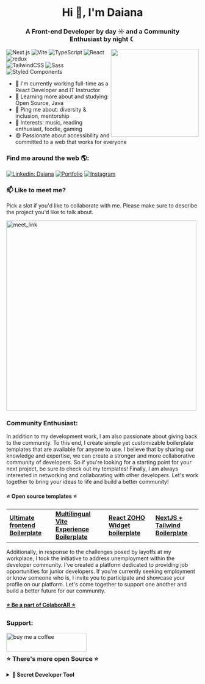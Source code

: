 <h1 align="center">Hi 👋, I'm Daiana</h1>
<h3 align="center">A Front-end Developer by day ☼ and a  Community Enthusiast by night ☾</h3>
<img align='right' src="https://daianaarena.vercel.app/_next/image?url=%2F_next%2Fstatic%2Fmedia%2Fhome.f897959e.png&w=640&q=75" width="230">
<p>
  
  ![Next.js](https://img.shields.io/badge/-Next.js-%23000000?style=flat-square&logo=nextdotjs)
  ![Vite](https://img.shields.io/badge/-Vite-%23646CFF?style=flat-square&logo=vite&logoColor=ffffff)
  <img alt="TypeScript" src="https://img.shields.io/badge/-TypeScript-007ACC?style=flat-square&logo=typescript&logoColor=white" />
  <img alt="React" src="https://img.shields.io/badge/-React-45b8d8?style=flat-square&logo=react&logoColor=white" />
  <img alt="redux" src="https://img.shields.io/badge/-Redux-764ABC?style=flat-square&logo=redux&logoColor=white" />
  <br>
  ![TailwindCSS](https://img.shields.io/badge/-TailwindCSS-%231a202c?style=flat-square&logo=tailwind-css)
  <img alt="Sass" src="https://img.shields.io/badge/-Sass-CC6699?style=flat-square&logo=sass&logoColor=white" />
  <img alt="Styled Components" src="https://img.shields.io/badge/-Styled_Components-db7092?style=flat-square&logo=styled-components&logoColor=white" />
</p>


- 🏢 I'm currently working full-time as a React Developer and IT Instructor
- 🌱 Learning more about and studying: Open Source, Java
- 💬 Ping me about: diversity & inclusion, mentorship
- 💜 Interests: music, reading enthusiast, foodie, gaming
- 😄 Passionate about accessibility and committed to a web that works for everyone

### Find me around the web 🌎:
 [![Linkedin: Daiana](https://img.shields.io/badge/-Linkedin-blue?style=flat-square&logo=Linkedin&logoColor=white&link=https://www.linkedin.com/in/arenadaiana/)](https://www.linkedin.com/in/arenadaiana/)
[![Portfolio](https://img.shields.io/badge/Portfolio-46a2f1.svg?&style=flat-square&logo=Google-Chrome&logoColor=white&link=https://daianaarena.vercel.app/)](https://daianaarena.vercel.app/)
[![Instagram](https://img.shields.io/badge/Instagram-8A2BE2)](https://www.instagram.com/dai.tsx/)


 ### 📫 Like to meet me?

Pick a slot if you'd like to collaborate with me. Please make sure to describe the project you'd like to talk about. 

<a href="https://calendly.com/arenadaiana/let-s-build-something-great-together" target="_blank"><img width="498" alt="meet_link" src="https://user-images.githubusercontent.com/15426564/144297439-f530f383-e73e-41e0-9914-a9b7d3f432e5.png"></a>


<h3 align="left">Community Enthusiast:</h3>
In addition to my development work, I am also passionate about giving back to the community. To this end, I create simple yet customizable boilerplate templates that are available for anyone to use. I believe that by sharing our knowledge and expertise, we can create a stronger and more collaborative community of developers. So if you're looking for a starting point for your next project, be sure to check out my templates! Finally, I am always interested in networking and collaborating with other developers. Let's work together to bring your ideas to life and build a better community!

<h4 align="left"> ⭐ Open source templates ⭐</h4>
<table>
  <tbody>
    <tr>
<td><a href="https://github.com/DaianaArena/ultimate-frontend-template"><b>  Ultimate frontend Boilerplate </b></a></td>
<td><a href="https://github.com/DaianaArena/vite-tailwind-localization-template"><b>  Multilingual Vite Experience Boilerplate </b></a></td>
<td><a href="https://github.com/DaianaArena/react-zoho-widget-boilerplate"><b>  React ZOHO Widget boilerplate </b></a></td>
<td><a href="https://github.com/DaianaArena/reactjs-nextjs-tailwind-boilerplate"><b>  NextJS + Tailwind Boilerplate </b></a></td>
    </tr>
  </tbody>
</table>

Additionally, in response to the challenges posed by layoffs at my workplace, I took the initiative to address unemployment within the developer community. I've created a platform dedicated to providing job opportunities for junior developers. If you're currently seeking employment or know someone who is, I invite you to participate and showcase your profile on our platform. Let's come together to support one another and build a better future for our community.

<a href="https://colabor-ar.vercel.app/" target="_blank">
<h4 align="left"> ⭐ Be a part of ColaborAR ⭐</h4>
</a>

<h3 align="left">Support:</h3>
<p><a href="https://www.buymeacoffee.com/arenadaianadev"> <img align="left" src="https://cdn.buymeacoffee.com/buttons/v2/default-yellow.png" height="50" width="210" alt="buy me a coffee" /></a></p><br><br>

<h3 align="left">⭐ There's more open Source ⭐</h3>
<details>
  <summary><b>🎉 Secret Developer Tool</b></summary>
Hey there! Thanks for checking out my project. While I'm serious about coding and community, I also believe in having a bit of fun. So, here's a little surprise for you:
  <br>
  <a href="https://www.youtube.com/watch?v=dQw4w9WgXcQ " target="_blank"><img src="https://media.giphy.com/media/Vuw9m5wXviFIQ/source.gif" width="280" height="auto" /></a>
  <br>
But don't worry, I promise I won't sneak any more Rick Astley into this README. 
<br>
🕵️‍♂️ You've stumbled upon a hidden gem that's essential for any developer. Click the link below to unlock a revolutionary new coding tool:

[![Supercharged React Code Accelerator](https://img.shields.io/badge/Supercharged%20Code%20Accelerator-Click%20Here-blue.svg)](https://www.youtube.com/watch?v=dQw4w9WgXcQ)

Your coding skills will thank you for it! 🎉

</details>



